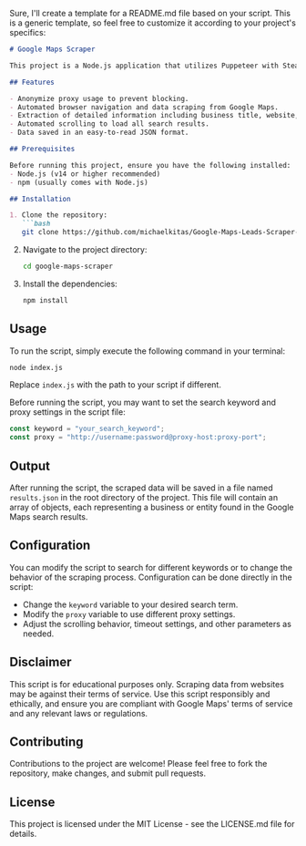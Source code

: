 Sure, I'll create a template for a README.md file based on your script. This is a generic template, so feel free to customize it according to your project's specifics:

```markdown
# Google Maps Scraper

This project is a Node.js application that utilizes Puppeteer with Stealth Plugin to scrape data from Google Maps based on a specific search keyword. The data includes titles, links, websites, ratings, reviews, and phone numbers of the listed entities.

## Features

- Anonymize proxy usage to prevent blocking.
- Automated browser navigation and data scraping from Google Maps.
- Extraction of detailed information including business title, website, and contact information.
- Automated scrolling to load all search results.
- Data saved in an easy-to-read JSON format.

## Prerequisites

Before running this project, ensure you have the following installed:
- Node.js (v14 or higher recommended)
- npm (usually comes with Node.js)

## Installation

1. Clone the repository:
   ```bash
   git clone https://github.com/michaelkitas/Google-Maps-Leads-Scraper-Puppeteer
   ```
2. Navigate to the project directory:
   ```bash
   cd google-maps-scraper
   ```
3. Install the dependencies:
   ```bash
   npm install
   ```

## Usage

To run the script, simply execute the following command in your terminal:

```bash
node index.js
```

Replace `index.js` with the path to your script if different. 

Before running the script, you may want to set the search keyword and proxy settings in the script file:

```javascript
const keyword = "your_search_keyword";
const proxy = "http://username:password@proxy-host:proxy-port";
```

## Output

After running the script, the scraped data will be saved in a file named `results.json` in the root directory of the project. This file will contain an array of objects, each representing a business or entity found in the Google Maps search results.

## Configuration

You can modify the script to search for different keywords or to change the behavior of the scraping process. Configuration can be done directly in the script:

- Change the `keyword` variable to your desired search term.
- Modify the `proxy` variable to use different proxy settings.
- Adjust the scrolling behavior, timeout settings, and other parameters as needed.

## Disclaimer

This script is for educational purposes only. Scraping data from websites may be against their terms of service. Use this script responsibly and ethically, and ensure you are compliant with Google Maps' terms of service and any relevant laws or regulations.

## Contributing

Contributions to the project are welcome! Please feel free to fork the repository, make changes, and submit pull requests.

## License

This project is licensed under the MIT License - see the LICENSE.md file for details.
```